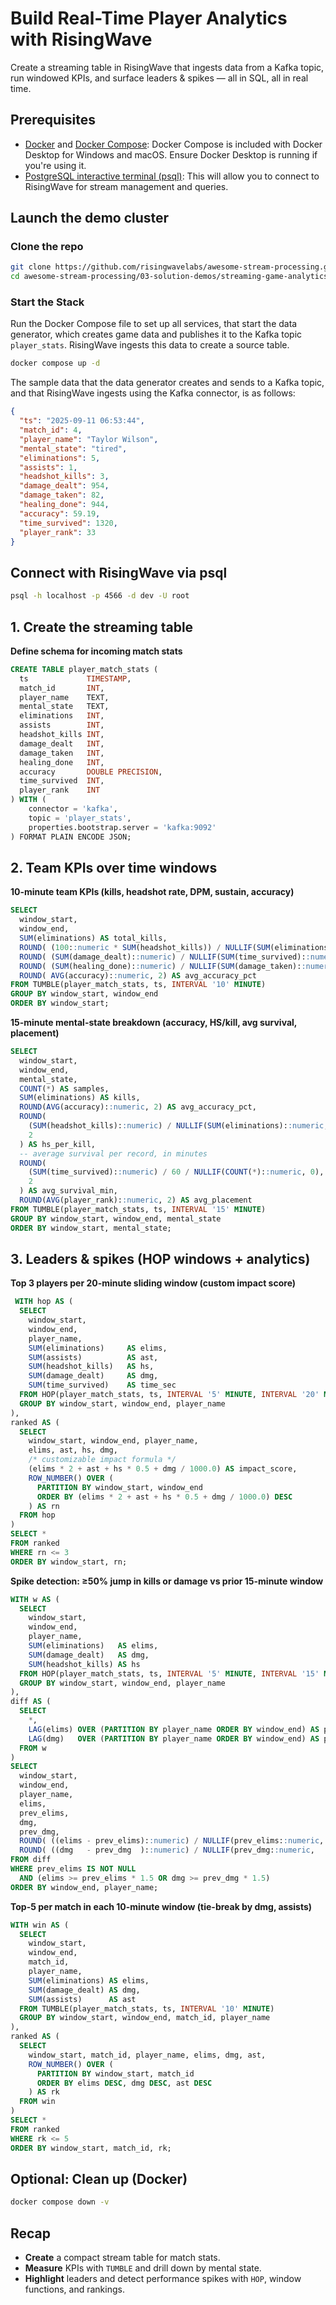 # Build Real-Time Player Analytics with RisingWave
Create a streaming table in RisingWave that ingests data from a Kafka topic, run windowed KPIs, and surface leaders & spikes — all in SQL, all in real time.

## Prerequisites
- [Docker](https://docs.docker.com/get-docker/) and [Docker Compose](https://docs.docker.com/compose/install/): Docker Compose is included with Docker Desktop for Windows and macOS. Ensure Docker Desktop is running if you're using it.
- [PostgreSQL interactive terminal (psql)](https://www.postgresql.org/download/): This will allow you to connect to RisingWave for stream management and queries.

## Launch the demo cluster

### Clone the repo

```bash
git clone https://github.com/risingwavelabs/awesome-stream-processing.git
cd awesome-stream-processing/03-solution-demos/streaming-game-analytics
```

### Start the Stack

Run the Docker Compose file to set up all services, that start the data generator, which creates game data and publishes it to the Kafka topic `player_stats`. RisingWave ingests this data to create a source table.

```bash
docker compose up -d
```

The sample data that the data generator creates and sends to a Kafka topic, and that RisingWave ingests using the Kafka connector, is as follows:

```json
{
  "ts": "2025-09-11 06:53:44",
  "match_id": 4,
  "player_name": "Taylor Wilson",
  "mental_state": "tired",
  "eliminations": 5,
  "assists": 1,
  "headshot_kills": 3,
  "damage_dealt": 954,
  "damage_taken": 82,
  "healing_done": 944,
  "accuracy": 59.19,
  "time_survived": 1320,
  "player_rank": 33
}
```

## Connect with RisingWave via psql

```bash
psql -h localhost -p 4566 -d dev -U root
```

## 1. Create the streaming table

**Define schema for incoming match stats**

```sql
CREATE TABLE player_match_stats (
  ts             TIMESTAMP,
  match_id       INT,
  player_name    TEXT,
  mental_state   TEXT,
  eliminations   INT,
  assists        INT,
  headshot_kills INT,
  damage_dealt   INT,
  damage_taken   INT,
  healing_done   INT,
  accuracy       DOUBLE PRECISION,
  time_survived  INT,
  player_rank    INT
) WITH (
    connector = 'kafka',
    topic = 'player_stats',
    properties.bootstrap.server = 'kafka:9092'
) FORMAT PLAIN ENCODE JSON;
```

## 2. Team KPIs over time windows

**10-minute team KPIs (kills, headshot rate, DPM, sustain, accuracy)**

```sql
SELECT
  window_start,
  window_end,
  SUM(eliminations) AS total_kills,
  ROUND( (100::numeric * SUM(headshot_kills)) / NULLIF(SUM(eliminations), 0), 2) AS headshot_rate_pct,
  ROUND( (SUM(damage_dealt)::numeric) / NULLIF(SUM(time_survived)::numeric / 60, 0), 2) AS team_dpm,
  ROUND( (SUM(healing_done)::numeric) / NULLIF(SUM(damage_taken)::numeric, 0), 2) AS sustain_ratio,
  ROUND( AVG(accuracy)::numeric, 2) AS avg_accuracy_pct
FROM TUMBLE(player_match_stats, ts, INTERVAL '10' MINUTE)
GROUP BY window_start, window_end
ORDER BY window_start;
```

**15-minute mental-state breakdown (accuracy, HS/kill, avg survival, placement)**

```sql
SELECT
  window_start,
  window_end,
  mental_state,
  COUNT(*) AS samples,
  SUM(eliminations) AS kills,
  ROUND(AVG(accuracy)::numeric, 2) AS avg_accuracy_pct,
  ROUND(
    (SUM(headshot_kills)::numeric) / NULLIF(SUM(eliminations)::numeric, 0),
    2
  ) AS hs_per_kill,
  -- average survival per record, in minutes
  ROUND(
    (SUM(time_survived)::numeric) / 60 / NULLIF(COUNT(*)::numeric, 0),
    2
  ) AS avg_survival_min,
  ROUND(AVG(player_rank)::numeric, 2) AS avg_placement
FROM TUMBLE(player_match_stats, ts, INTERVAL '15' MINUTE)
GROUP BY window_start, window_end, mental_state
ORDER BY window_start, mental_state;
```

## 3. Leaders & spikes (HOP windows + analytics)

**Top 3 players per 20-minute sliding window (custom impact score)**

```sql
 WITH hop AS (
  SELECT
    window_start,
    window_end,
    player_name,
    SUM(eliminations)     AS elims,
    SUM(assists)          AS ast,
    SUM(headshot_kills)   AS hs,
    SUM(damage_dealt)     AS dmg,
    SUM(time_survived)    AS time_sec
  FROM HOP(player_match_stats, ts, INTERVAL '5' MINUTE, INTERVAL '20' MINUTE)
  GROUP BY window_start, window_end, player_name
),
ranked AS (
  SELECT
    window_start, window_end, player_name,
    elims, ast, hs, dmg,
    /* customizable impact formula */
    (elims * 2 + ast + hs * 0.5 + dmg / 1000.0) AS impact_score,
    ROW_NUMBER() OVER (
      PARTITION BY window_start, window_end
      ORDER BY (elims * 2 + ast + hs * 0.5 + dmg / 1000.0) DESC
    ) AS rn
  FROM hop
)
SELECT *
FROM ranked
WHERE rn <= 3
ORDER BY window_start, rn;
```

**Spike detection: ≥50% jump in kills or damage vs prior 15-minute window**

```sql
WITH w AS (
  SELECT
    window_start,
    window_end,
    player_name,
    SUM(eliminations)   AS elims,
    SUM(damage_dealt)   AS dmg,
    SUM(headshot_kills) AS hs
  FROM HOP(player_match_stats, ts, INTERVAL '5' MINUTE, INTERVAL '15' MINUTE)
  GROUP BY window_start, window_end, player_name
),
diff AS (
  SELECT
    *,
    LAG(elims) OVER (PARTITION BY player_name ORDER BY window_end) AS prev_elims,
    LAG(dmg)   OVER (PARTITION BY player_name ORDER BY window_end) AS prev_dmg
  FROM w
)
SELECT
  window_start,
  window_end,
  player_name,
  elims,
  prev_elims,
  dmg,
  prev_dmg,
  ROUND( ((elims - prev_elims)::numeric) / NULLIF(prev_elims::numeric, 0), 2 ) AS kill_jump_ratio,
  ROUND( ((dmg   - prev_dmg  )::numeric) / NULLIF(prev_dmg::numeric,   0), 2 ) AS dmg_jump_ratio
FROM diff
WHERE prev_elims IS NOT NULL
  AND (elims >= prev_elims * 1.5 OR dmg >= prev_dmg * 1.5)
ORDER BY window_end, player_name;
```

**Top-5 per match in each 10-minute window (tie-break by dmg, assists)**

```sql
WITH win AS (
  SELECT
    window_start,
    window_end,
    match_id,
    player_name,
    SUM(eliminations) AS elims,
    SUM(damage_dealt) AS dmg,
    SUM(assists)      AS ast
  FROM TUMBLE(player_match_stats, ts, INTERVAL '10' MINUTE)
  GROUP BY window_start, window_end, match_id, player_name
),
ranked AS (
  SELECT
    window_start, match_id, player_name, elims, dmg, ast,
    ROW_NUMBER() OVER (
      PARTITION BY window_start, match_id
      ORDER BY elims DESC, dmg DESC, ast DESC
    ) AS rk
  FROM win
)
SELECT *
FROM ranked
WHERE rk <= 5
ORDER BY window_start, match_id, rk;
```

## Optional: Clean up (Docker)

```bash
docker compose down -v
```

## Recap

- **Create** a compact stream table for match stats.
- **Measure** KPIs with `TUMBLE` and drill down by mental state.
- **Highlight** leaders and detect performance spikes with `HOP`, window functions, and rankings.
